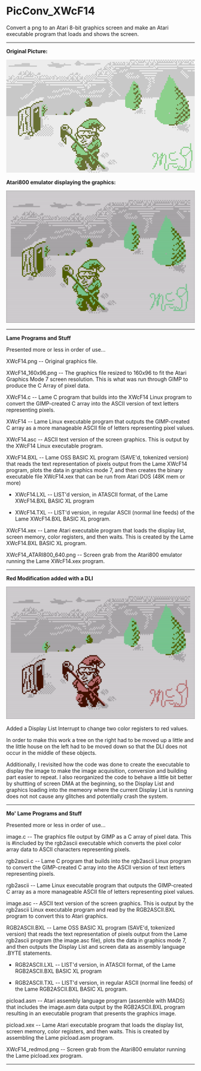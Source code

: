 # PicConv_XWcF14

Convert a png to an Atari 8-bit graphics screen and make an Atari executable program that loads and shows the screen.

---

**Original Picture:**

[![OriginalPic](https://github.com/kenjennings/PicConv_XWcF14/blob/main/XWcF14.png)](#features)

**Atari800 emulator displaying the graphics:**

[![AtariPic](https://github.com/kenjennings/PicConv_XWcF14/blob/main/XWcF14_ATARI800_640.png)](#features)

---

**Lame Programs and Stuff**

Presented more or less in order of use...

XWcF14.png -- Original graphics file.

XWcF14_160x96.png -- The graphics file resized to 160x96 to fit the Atari Graphics Mode 7 screen resolution.   This is what was run through GIMP to produce the C Array of pixel data.

XWcF14.c -- Lame C program that builds into the XWcF14 Linux program to convert the GIMP-created C array into the ASCII version of text letters representing pixels.

XWcF14 -- Lame Linux executable program that outputs the GIMP-created C array as a more manageable ASCII file of letters representing pixel values.

XWcF14.asc -- ASCII text version of the screen graphics.  This is output by the XWcF14 Linux executable program.

XWcF14.BXL -- Lame OSS BASIC XL program (SAVE'd, tokenized version) that reads the text representation of pixels output from the Lame XWcF14 program, plots the data in graphics mode 7, and then creates the binary executable file XWcF14.xex that can be run from Atari DOS (48K mem or more)

- XWcF14.LXL -- LIST'd version, in ATASCII format, of the Lame XWcF14.BXL BASIC XL program 

- XWcF14.TXL -- LIST'd version, in regular ASCII (normal line feeds) of the Lame XWcF14.BXL BASIC XL program.

XWcF14.xex -- Lame Atari executable program that loads the display list, screen memory, color registers, and then waits.  This is created by the Lame XWcF14.BXL BASIC XL program.

XWcF14_ATARI800_640.png -- Screen grab from the Atari800 emulator running the Lame XWcF14.xex program.

---

**Red Modification added with a DLI**

[![AtariPic](https://github.com/kenjennings/PicConv_XWcF14/blob/main/XWcF14_redmod.png)](#features)

Added a Display List Interrupt to change two color registers to red values.

In order to make this work a tree on the right had to be moved up a little and the little house on the left had to be moved down so that the DLI does not occur in the middle of these objects.

Additionally, I revisited how the code was done to create the executable to display the image to make the image acquisition, conversion and building part easier to repeat.  I also reorganized the code to behave a little bit better by shuttting of screen DMA at the beginning, so the Display List and graphics loading into the memeory where the current Display List is running does not not cause any glitches and potentially crash the system.

---

**Mo' Lame Programs and Stuff**

Presented more or less in order of use...

image.c  -- The graphics file output by GIMP as a C array of pixel data.   This is #included by the rgb2ascii executable which converts the pixel color array data to ASCII characters representing pixels.

rgb2ascii.c -- Lame C program that builds into the rgb2ascii Linux program to convert the GIMP-created C array into the ASCII version of text letters representing pixels.

rgb2ascii -- Lame Linux executable program that outputs the GIMP-created C array as a more manageable ASCII file of letters representing pixel values.

image.asc -- ASCII text version of the screen graphics.  This is output by the rgb2ascii Linux executable program and read by the RGB2ASCII.BXL program to convert this to Atari graphics.

RGB2ASCII.BXL -- Lame OSS BASIC XL program (SAVE'd, tokenized version) that reads the text representation of pixels output from the Lame rgb2ascii program (the image.asc file), plots the data in graphics mode 7, and then outputs the Display List and screen data as assembly language .BYTE statements.

- RGB2ASCII.LXL -- LIST'd version, in ATASCII format, of the Lame RGB2ASCII.BXL BASIC XL program 

- RGB2ASCII.TXL -- LIST'd version, in regular ASCII (normal line feeds) of the Lame RGB2ASCII.BXL BASIC XL program.

picload.asm -- Atari assembly language program (assemble with MADS) that includes the image.asm data output by the RGB2ASCII.BXL program resulting in an executable program that presents the graphics image.

picload.xex -- Lame Atari executable program that loads the display list, screen memory, color registers, and then waits.  This is created by assembling the Lame picload.asm program.

XWcF14_redmod.png -- Screen grab from the Atari800 emulator running the Lame picload.xex program.

---



